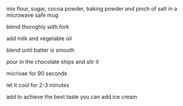 mix flour, sugar, cocoa powder, baking powder and  pinch of salt in a microwave safe mug

blend thoroghly with fork

add milk and vegetable oil

blend until batter is smooth

pour in the chocolate ships and stir it

micrivae for 90 seconds

let it cool for 2-3 minutes

add to achieve the best taste you can add ice cream